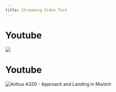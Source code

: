 ```yaml
---
title: Streaming Video Test
---
```


# Youtube

![](youtube:TbppXMGrsvw)

# Youtube

![Airbus A320 - Approach and Landing in
Munich](youtube:TbppXMGrsvw)
